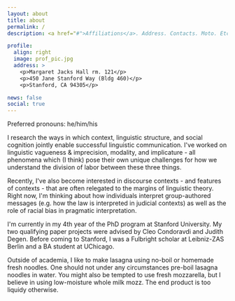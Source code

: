 ```yaml
---
layout: about
title: about
permalink: /
description: <a href="#">Affiliations</a>. Address. Contacts. Moto. Etc.

profile:
  align: right
  image: prof_pic.jpg
  address: >
    <p>Margaret Jacks Hall rm. 121</p>
    <p>450 Jane Stanford Way (Bldg 460)</p>
    <p>Stanford, CA 94305</p>

news: false
social: true
---
```


Preferred pronouns: he/him/his

I research the ways in which context, linguistic structure, and social cognition jointly enable successful linguistic communication. I've worked on linguistic vagueness & imprecision, modality, and implicature - all phenomena which (I think) pose their own unique challenges for how we understand the division of labor between these three things. 

Recently, I've also become interested in discourse contexts - and features of contexts - that are often relegated to the margins of linguistic theory. Right now, I'm thinking about how individuals interpret group-authored messages (e.g. how the law is interpreted in judicial contexts) as well as the role of racial bias in pragmatic interpretation. 

I'm currently in my 4th year of the PhD program at Stanford University. My two qualifying paper projects were advised by Cleo Condoravdi and Judith Degen. Before coming to Stanford, I was a Fulbright scholar at Leibniz-ZAS Berlin and a BA student at UChicago. 

Outside of academia, I like to make lasagna using no-boil or homemade fresh noodles. One should not under any circumstances pre-boil lasagna noodles in water. You might also be tempted to use fresh mozzarella, but I believe in using low-moisture whole milk mozz. The end product is too liquidy otherwise. 

<!-- Write your biography here. Tell the world about yourself. Link to your favorite [subreddit](http://reddit.com){:target="\_blank"}. You can put a picture in, too. The code is already in, just name your picture `prof_pic.jpg` and put it in the `img/` folder.

Put your address / P.O. box / other info right below your picture. You can also disable any these elements by editing `profile` property of the YAML header of your `_pages/about.md`. Edit `_bibliography/papers.bib` and Jekyll will render your [publications page](/al-folio/publications/) automatically.

Link to your social media connections, too. This theme is set up to use [Font Awesome icons](http://fortawesome.github.io/Font-Awesome/){:target="\_blank"} and [Academicons](https://jpswalsh.github.io/academicons/){:target="\_blank"}, like the ones below. Add your Facebook, Twitter, LinkedIn, Google Scholar, or just disable all of them. --> 



